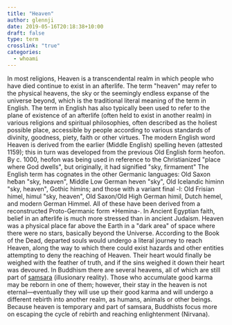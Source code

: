```yaml
---
title: "Heaven"
author: glennji
date: 2019-05-16T20:18:38+10:00
draft: false
type: term
crosslink: "true"
categories:
  - whoami
---
```

In most religions, Heaven is a transcendental realm in which people who have died continue to exist in an afterlife. The term "heaven" may refer to the physical heavens, the sky or the seemingly endless expanse of the universe beyond, which is the traditional literal meaning of the term in English.
The term in English has also typically been used to refer to the plane of existence of an afterlife (often held to exist in another realm) in various religions and spiritual philosophies, often described as the holiest possible place, accessible by people according to various standards of divinity, goodness, piety, faith or other virtues.
The modern English word Heaven is derived from the earlier (Middle English) spelling heven (attested 1159); this in turn was developed from the previous Old English form heofon. By c. 1000, heofon was being used in reference to the Christianized "place where God dwells", but originally, it had signified "sky, firmament"
The English term has cognates in the other Germanic languages: Old Saxon heƀan "sky, heaven", Middle Low German heven "sky", Old Icelandic himinn "sky, heaven", Gothic himins; and those with a variant final -l: Old Frisian himel, himul "sky, heaven", Old Saxon/Old High German himil, Dutch hemel, and modern German Himmel. All of these have been derived from a reconstructed Proto-Germanic form \*Hemina-.
In Ancient Egyptian faith, belief in an afterlife is much more stressed than in ancient Judaism. Heaven was a physical place far above the Earth in a "dark area" of space where there were no stars, basically beyond the Universe. According to the Book of the Dead, departed souls would undergo a literal journey to reach Heaven, along the way to which there could exist hazards and other entities attempting to deny the reaching of Heaven. Their heart would finally be weighed with the feather of truth, and if the sins weighed it down their heart was devoured.
In Buddhism there are several heavens, all of which are still part of <a href="http://glennji.com/lexicon/%e0%a4%b8%e0%a4%82%e0%a4%b8%e0%a4%be%e0%a4%b0-sa%e1%b9%83sara/">samsara</a> (illusionary reality). Those who accumulate good karma may be reborn in one of them; however, their stay in the heaven is not eternal—eventually they will use up their good karma and will undergo a different rebirth into another realm, as humans, animals or other beings. Because heaven is temporary and part of samsara, Buddhists focus more on escaping the cycle of rebirth and reaching enlightenment (Nirvana).

